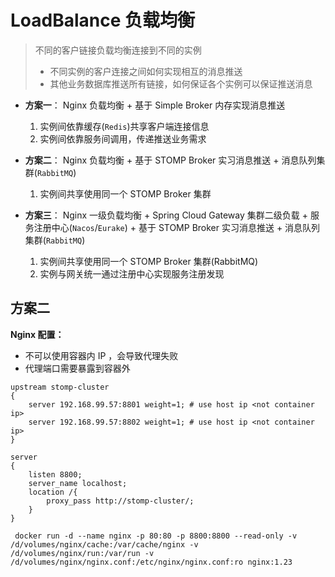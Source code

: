 # LoadBalance 负载均衡

> 不同的客户链接负载均衡连接到不同的实例
> * 不同实例的客户连接之间如何实现相互的消息推送
> * 其他业务数据库推送所有链接，如何保证各个实例可以保证推送消息

* **方案一**： Nginx 负载均衡 + 基于 Simple Broker 内存实现消息推送
    
  1. 实例间依靠缓存(`Redis`)共享客户端连接信息
  2. 实例间依靠服务间调用，传递推送业务需求

* **方案二**： Nginx 负载均衡 + 基于 STOMP Broker 实习消息推送 + 消息队列集群(`RabbitMQ`)

  1. 实例间共享使用同一个 STOMP Broker 集群

* **方案三**： Nginx 一级负载均衡 + Spring Cloud Gateway 集群二级负载 + 服务注册中心(`Nacos`/`Eurake`) + 基于 STOMP Broker 实习消息推送 + 消息队列集群(`RabbitMQ`)

  1. 实例间共享使用同一个 STOMP Broker 集群(RabbitMQ)
  2. 实例与网关统一通过注册中心实现服务注册发现


## 方案二

**Nginx 配置：** 
* 不可以使用容器内 IP ，会导致代理失败
* 代理端口需要暴露到容器外

```text
upstream stomp-cluster
{
    server 192.168.99.57:8801 weight=1; # use host ip <not container ip>
    server 192.168.99.57:8802 weight=1; # use host ip <not container ip>
}

server
{
    listen 8800;
    server_name localhost;
    location /{
        proxy_pass http://stomp-cluster/;
    }
}
```

```shell
 docker run -d --name nginx -p 80:80 -p 8800:8800 --read-only -v /d/volumes/nginx/cache:/var/cache/nginx -v /d/volumes/nginx/run:/var/run -v /d/volumes/nginx/nginx.conf:/etc/nginx/nginx.conf:ro nginx:1.23
```
